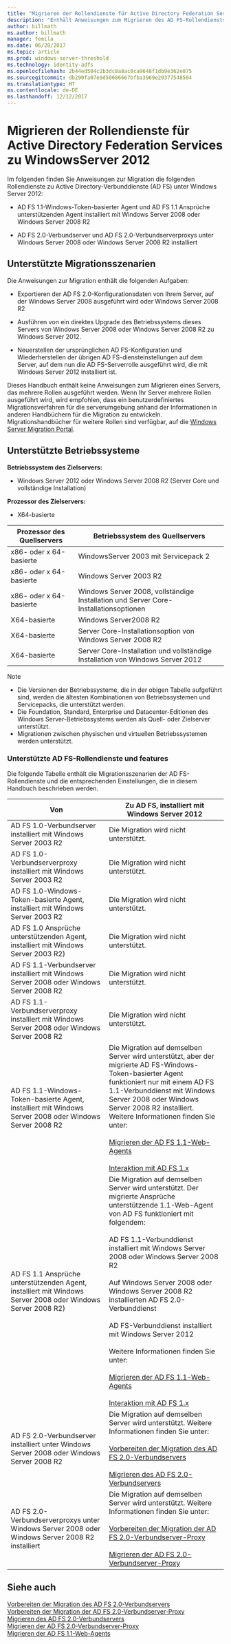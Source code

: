 ```yaml
---
title: "Migrieren der Rollendienste für Active Directory Federation Services zu WindowsServer 2012"
description: "Enthält Anweisungen zum Migrieren des AD FS-Rollendiensts zu Windows Server 2012."
author: billmath
ms.author: billmath
manager: femila
ms.date: 06/28/2017
ms.topic: article
ms.prod: windows-server-threshold
ms.technology: identity-adfs
ms.openlocfilehash: 2b44ed504c2b3dc8a8ac0ca9648f1db9e362e075
ms.sourcegitcommit: db290fa07e9d50686667bfba3969e20377548504
ms.translationtype: MT
ms.contentlocale: de-DE
ms.lasthandoff: 12/12/2017
---
```

# <a name="migrate-active-directory-federation-services-role-services-to-windows-server-2012"></a>Migrieren der Rollendienste für Active Directory Federation Services zu WindowsServer 2012

Im folgenden finden Sie Anweisungen zur Migration die folgenden Rollendienste zu Active Directory-Verbunddienste (AD FS) unter Windows Server 2012:  
  
-   AD FS 1.1-Windows-Token-basierter Agent und AD FS 1.1 Ansprüche unterstützenden Agent installiert mit Windows Server 2008 oder Windows Server 2008 R2  
  
-   AD FS 2.0-Verbundserver und AD FS 2.0-Verbundserverproxys unter Windows Server 2008 oder Windows Server 2008 R2 installiert    
  
## <a name="supported-migration-scenarios"></a>Unterstützte Migrationsszenarien  
 Die Anweisungen zur Migration enthält die folgenden Aufgaben:  
  
-   Exportieren der AD FS 2.0-Konfigurationsdaten von Ihrem Server, auf der Windows Server 2008 ausgeführt wird oder Windows Server 2008 R2  
  
-   Ausführen von ein direktes Upgrade des Betriebssystems dieses Servers von Windows Server 2008 oder Windows Server 2008 R2 zu Windows Server 2012.
  
-   Neuerstellen der ursprünglichen AD FS-Konfiguration und Wiederherstellen der übrigen AD FS-diensteinstellungen auf dem Server, auf dem nun die AD FS-Serverrolle ausgeführt wird, die mit Windows Server 2012 installiert ist.  
  
 Dieses Handbuch enthält keine Anweisungen zum Migrieren eines Servers, das mehrere Rollen ausgeführt werden. Wenn Ihr Server mehrere Rollen ausgeführt wird, wird empfohlen, dass ein benutzerdefiniertes Migrationsverfahren für die serverumgebung anhand der Informationen in anderen Handbüchern für die Migration zu entwickeln. Migrationshandbücher für weitere Rollen sind verfügbar, auf die [Windows Server Migration Portal](https://go.microsoft.com/fwlink/?LinkId=247608).  
  
## <a name="supported-operating-systems"></a>Unterstützte Betriebssysteme  
 **Betriebssystem des Zielservers:**  
  

-  Windows Server 2012 oder Windows Server 2008 R2 (Server Core und vollständige Installation)  
  
 **Prozessor des Zielservers:**  
  

-  X64-basierte  
  
|Prozessor des Quellservers|Betriebssystem des Quellservers|  
|-----|-----|  
|x86- oder x 64-basierte|WindowsServer 2003 mit Servicepack 2|  
|x86- oder x 64-basierte|Windows Server 2003 R2|  
|x86- oder x 64-basierte|Windows Server 2008, vollständige Installation und Server Core-Installationsoptionen|  
|X64-basierte|Windows Server2008 R2|  
|X64-basierte|Server Core-Installationsoption von Windows Server 2008 R2|  
|X64-basierte|Server Core-Installation und vollständige Installation von Windows Server 2012|  
  
> [!NOTE]
>  -   Die Versionen der Betriebssysteme, die in der obigen Tabelle aufgeführt sind, werden die ältesten Kombinationen von Betriebssystemen und Servicepacks, die unterstützt werden.  
> -   Die Foundation, Standard, Enterprise und Datacenter-Editionen des Windows Server-Betriebssystems werden als Quell- oder Zielserver unterstützt.  
> -   Migrationen zwischen physischen und virtuellen Betriebssystemen werden unterstützt.  
  
### <a name="supported-ad-fs-role-services-and-features"></a>Unterstützte AD FS-Rollendienste und features  
 Die folgende Tabelle enthält die Migrationsszenarien der AD FS-Rollendienste und die entsprechenden Einstellungen, die in diesem Handbuch beschrieben werden.  
  
|Von|Zu AD FS, installiert mit Windows Server 2012|  
|----------|-----|  
|AD FS 1.0-Verbundserver installiert mit Windows Server 2003 R2|Die Migration wird nicht unterstützt.|  
|AD FS 1.0-Verbundserverproxy installiert mit Windows Server 2003 R2|Die Migration wird nicht unterstützt.|  
|AD FS 1.0-Windows-Token-basierte Agent, installiert mit Windows Server 2003 R2|Die Migration wird nicht unterstützt.|  
|AD FS 1.0 Ansprüche unterstützenden Agent, installiert mit Windows Server 2003 R2)|Die Migration wird nicht unterstützt.|  
|AD FS 1.1-Verbundserver installiert mit Windows Server 2008 oder Windows Server 2008 R2|Die Migration wird nicht unterstützt.|  
|AD FS 1.1-Verbundserverproxy installiert mit Windows Server 2008 oder Windows Server 2008 R2|Die Migration wird nicht unterstützt.|  
|AD FS 1.1-Windows-Token-basierte Agent, installiert mit Windows Server 2008 oder Windows Server 2008 R2|Die Migration auf demselben Server wird unterstützt, aber der migrierte AD FS-Windows-Token-basierter Agent funktioniert nur mit einem AD FS 1.1-Verbunddienst mit Windows Server 2008 oder Windows Server 2008 R2 installiert. Weitere Informationen finden Sie unter:<br /><br /> [Migrieren der AD FS 1.1-Web-Agents](migrate-the-ad-fs-web-agent.md)<br /><br /> [Interaktion mit AD FS 1.x](Interoperating-with-AD-FS-1.x.md)|  
|AD FS 1.1 Ansprüche unterstützenden Agent, installiert mit Windows Server 2008 oder Windows Server 2008 R2)|Die Migration auf demselben Server wird unterstützt. Der migrierte Ansprüche unterstützende 1.1-Web-Agent von AD FS funktioniert mit folgendem:<br /><br /> AD FS 1.1-Verbunddienst installiert mit Windows Server 2008 oder Windows Server 2008 R2<br /><br /> Auf Windows Server 2008 oder Windows Server 2008 R2 installierten AD FS 2.0-Verbunddienst<br /><br /> AD FS-Verbunddienst installiert mit Windows Server 2012<br /><br /> Weitere Informationen finden Sie unter:<br /><br /> [Migrieren der AD FS 1.1-Web-Agents](migrate-the-ad-fs-web-agent.md)<br /><br /> [Interaktion mit AD FS 1.x](Interoperating-with-AD-FS-1.x.md)|  
|AD FS 2.0-Verbundserver installiert unter Windows Server 2008 oder Windows Server 2008 R2|Die Migration auf demselben Server wird unterstützt. Weitere Informationen finden Sie unter:<br /><br /> [Vorbereiten der Migration des AD FS 2.0-Verbundservers](prepare-to-migrate-ad-fs-fed-server.md)<br /><br /> [Migrieren des AD FS 2.0-Verbundservers](migrate-the-ad-fs-fed-server.md)|  
|AD FS 2.0-Verbundserverproxys unter Windows Server 2008 oder Windows Server 2008 R2 installiert|Die Migration auf demselben Server wird unterstützt.  Weitere Informationen finden Sie unter:<br /><br /> [Vorbereiten der Migration der AD FS 2.0-Verbundserver-Proxy](prepare-to-migrate-ad-fs-fed-proxy.md)<br /><br /> [Migrieren der AD FS 2.0-Verbundserver-Proxy](migrate-the-ad-fs-2-fed-server-proxy.md)|  
  
## <a name="see-also"></a>Siehe auch  
 [Vorbereiten der Migration des AD FS 2.0-Verbundservers](prepare-to-migrate-ad-fs-fed-server.md)   
 [Vorbereiten der Migration der AD FS 2.0-Verbundserver-Proxy](prepare-to-migrate-ad-fs-fed-proxy.md)   
 [Migrieren des AD FS 2.0-Verbundservers](migrate-the-ad-fs-fed-server.md)   
 [Migrieren der AD FS 2.0-Verbundserver-Proxy](migrate-the-ad-fs-2-fed-server-proxy.md)   
 [Migrieren der AD FS 1.1-Web-Agents](migrate-the-ad-fs-web-agent.md)